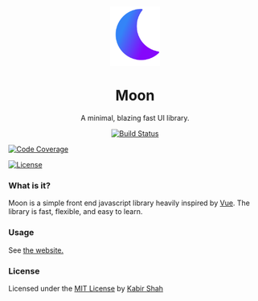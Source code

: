 
<p align="center"><a href="https://kingpixil.github.io/moon" target="_blank"><img width="100"src="https://raw.githubusercontent.com/KingPixil/moon/gh-pages/img/logo.png"></a></p>

<h1 align="center">Moon</h1>

<p align="center">A minimal, blazing fast UI library.</p>
<p align="center">
<a href="https://travis-ci.org/KingPixil/moon"><img src="https://travis-ci.org/KingPixil/moon.svg?branch=master" alt="Build Status"></a>

<a href="https://codecov.io/gh/KingPixil/moon"><img src="https://codecov.io/gh/KingPixil/moon/branch/master/graph/badge.svg" alt="Code Coverage"></a>

<a href="https://kingpixil.github.io/license"><img src="https://img.shields.io/badge/license-MIT-blue.svg" alt="License"></a>
</p>

### What is it?

Moon is a simple front end javascript library heavily inspired by [Vue](https://vuejs.org). The library is fast, flexible, and easy to learn.

### Usage

See [the website.](https://kingpixil.github.io/moon)

### License

Licensed under the [MIT License](http://kingpixil.github.io/license) by [Kabir Shah](https://kabir.ml)
